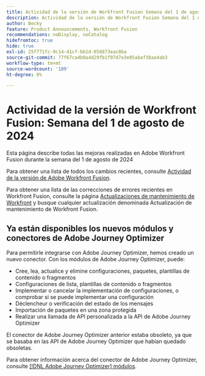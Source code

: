 ```yaml
---
title: Actividad de la versión de Workfront Fusion Semana del 1 de agosto de 2024
description: Actividad de la versión de Workfront Fusion Semana del 1 de agosto de 2024
author: Becky
feature: Product Announcements, Workfront Fusion
recommendations: noDisplay, noCatalog
hidefromtoc: true
hide: true
exl-id: 25f771fc-9c14-41cf-bb1d-058873eac0ba
source-git-commit: 77f67ca4b0a4d29fb1f97d7e3e05abaf38aa4ab3
workflow-type: tm+mt
source-wordcount: '189'
ht-degree: 0%

---
```


# Actividad de la versión de Workfront Fusion: Semana del 1 de agosto de 2024

Esta página describe todas las mejoras realizadas en Adobe Workfront Fusion durante la semana del 1 de agosto de 2024

Para obtener una lista de todos los cambios recientes, consulte [Actividad de la versión de Adobe Workfront Fusion](../../../product-announcements/product-releases/fusion-release-activity/fusion-release-activity.md).

Para obtener una lista de las correcciones de errores recientes en Workfront Fusion, consulte la página [Actualizaciones de mantenimiento de Workfront](https://experienceleague.adobe.com/docs/workfront-known-issues/releases/current-updates.html) y busque cualquier actualización denominada Actualización de mantenimiento de Workfront Fusion.

## Ya están disponibles los nuevos módulos y conectores de Adobe Journey Optimizer

Para permitirle integrarse con Adobe Journey Optimizer, hemos creado un nuevo conector. Con los módulos de Adobe Journey Optimizer, puede:

* Cree, lea, actualice y elimine configuraciones, paquetes, plantillas de contenido o fragmentos
* Configuraciones de lista, plantillas de contenido o fragmentos
* Implementar o cancelar la implementación de configuraciones, o comprobar si se puede implementar una configuración
* Déclencheur o verificación del estado de los mensajes
* Importación de paquetes en una zona protegida
* Realizar una llamada de API personalizada a la API de Adobe Journey Optimizer

El conector de Adobe Journey Optimizer anterior estaba obsoleto, ya que se basaba en las API de Adobe Journey Optimizer que habían quedado obsoletas.

Para obtener información acerca del conector de Adobe Journey Optimizer, consulte [[!DNL Adobe Journey Optimizer] módulos](/help/quicksilver/workfront-fusion/apps-and-their-modules/adobe-journey-optimizer-modules.md).